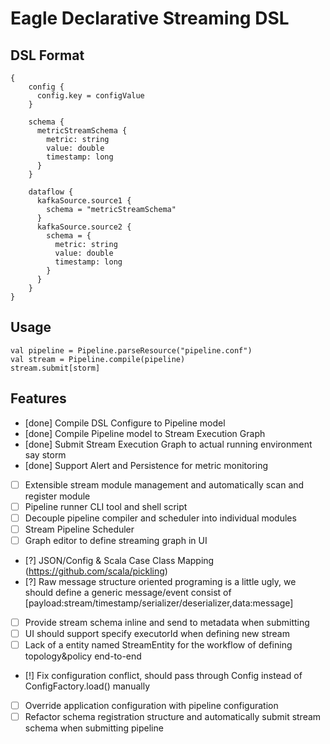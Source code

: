 Eagle Declarative Streaming DSL
===============================

DSL Format
----------

	{
		config {
		  config.key = configValue
		}

		schema {
		  metricStreamSchema {
		    metric: string
		    value: double
		    timestamp: long
		  }
		}

		dataflow {
		  kafkaSource.source1 {
		    schema = "metricStreamSchema"
		  }
		  kafkaSource.source2 {
		    schema = {
		      metric: string
		      value: double
		      timestamp: long
		    }
		  }
		}
	}

Usage
-----

	val pipeline = Pipeline.parseResource("pipeline.conf")
	val stream = Pipeline.compile(pipeline)
	stream.submit[storm]

Features
--------
* [done] Compile DSL Configure to Pipeline model
* [done] Compile Pipeline model to Stream Execution Graph
* [done] Submit Stream Execution Graph to actual running environment say storm
* [done] Support Alert and Persistence for metric monitoring
* [ ] Extensible stream module management and automatically scan and register module
* [ ] Pipeline runner CLI tool and shell script
* [ ] Decouple pipeline compiler and scheduler into individual modules
* [ ] Stream Pipeline Scheduler
* [ ] Graph editor to define streaming graph in UI
* [?] JSON/Config & Scala Case Class Mapping (https://github.com/scala/pickling)
* [?] Raw message structure oriented programing is a little ugly, we should define a generic message/event consist of [payload:stream/timestamp/serializer/deserializer,data:message]
* [ ] Provide stream schema inline and send to metadata when submitting
* [ ] UI should support specify executorId when defining new stream
* [ ] Lack of a entity named StreamEntity for the workflow of defining topology&policy end-to-end
* [!] Fix configuration conflict, should pass through Config instead of ConfigFactory.load() manually
* [ ] Override application configuration with pipeline configuration
* [ ] Refactor schema registration structure and automatically submit stream schema when submitting pipeline